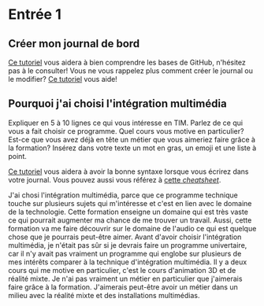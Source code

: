 # Entrée 1
## Créer mon journal de bord
[Ce tutoriel](https://guides.github.com/activities/hello-world/) vous aidera à bien comprendre les bases de GitHub, n'hésitez pas à le consulter!
Vous ne vous rappelez plus comment créer le journal ou le modifier? [Ce tutoriel](https://youtu.be/lX3bpuLK_Sg) vous aide! 

## Pourquoi j'ai choisi l'intégration multimédia
Expliquer en 5 à 10 lignes ce qui vous intéresse en TIM. Parlez de ce qui vous a fait choisir ce programme. Quel cours vous motive en particulier? Est-ce que vous avez déjà en tête un métier que vous aimeriez faire grâce à la formation? Insérez dans votre texte un mot en gras, un emoji et une liste à point. 

[Ce tutoriel](https://guides.github.com/features/mastering-markdown/) vous aidera à avoir la bonne syntaxe lorsque vous écrirez dans votre journal. Vous pouvez aussi vous référez à [cette *cheatsheet*](https://github.com/tchapi/markdown-cheatsheet/blob/master/README.md). 


J'ai chosi l'intégration multimédia, parce que ce programme technique touche sur plusieurs sujets qui m'intéresse et c'est en lien avec le domaine de la technologie. Cette formation enseigne un domaine qui est très vaste ce qui pourrait augmenter ma chance de me trouver un travail. Aussi, cette formation va me faire découvrir sur le domaine de l'audio ce qui est quelque chose que je pourrais peut-être aimer. Avant d'avoir choisir l'intégration multimédia, je n'était pas sûr si je devrais faire un programme univertaire, car il n'y avait pas vraiment un programme qui englobe sur plusieurs de mes intérêts comparer à la technique d'intégration multimédia. Il y a deux cours qui me motive en particulier, c'est le cours d'animation 3D et de réalité mixte. Je n'ai pas vraiment un métier en particulier que j'aimerais faire grâce à la formation. J'aimerais peut-être avoir un métier dans un milieu avec la réalité mixte et des installations multimédias.
